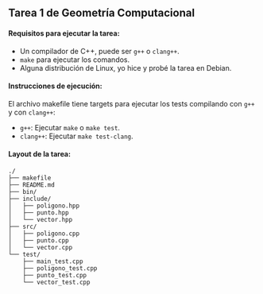 
## Tarea 1 de Geometría Computacional

#### Requisitos para ejecutar la tarea:

- Un compilador de C++, puede ser `g++` o `clang++`.
- `make` para ejecutar los comandos.
- Alguna distribución de Linux, yo hice y probé la tarea en Debian.

#### Instrucciones de ejecución:

El archivo makefile tiene targets para ejecutar los tests compilando con `g++` y con `clang++`:
- `g++`: Ejecutar `make` o `make test`.
- `clang++`: Ejecutar `make test-clang`.

#### Layout de la tarea:

```
./
├── makefile
├── README.md
├── bin/
├── include/
│   ├── poligono.hpp
│   ├── punto.hpp
│   └── vector.hpp
├── src/
│   ├── poligono.cpp
│   ├── punto.cpp
│   └── vector.cpp
└── test/
    ├── main_test.cpp
    ├── poligono_test.cpp
    ├── punto_test.cpp
    └── vector_test.cpp
```
